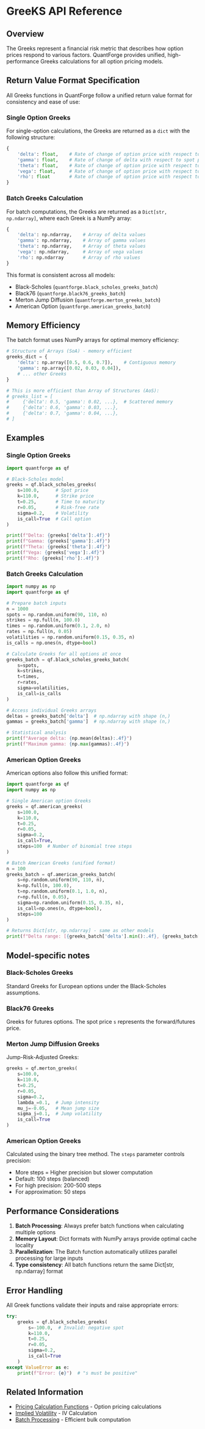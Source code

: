 # GreeKS API Reference

## Overview

The Greeks represent a financial risk metric that describes how option prices respond to various factors. QuantForge provides unified, high-performance Greeks calculations for all option pricing models.

## Return Value Format Specification

All Greeks functions in QuantForge follow a unified return value format for consistency and ease of use:

### Single Option Greeks

For single-option calculations, the Greeks are returned as a `dict` with the following structure:

```python
{
    'delta': float,    # Rate of change of option price with respect to spot price
    'gamma': float,    # Rate of change of delta with respect to spot price
    'theta': float,    # Rate of change of option price with respect to time
    'vega': float,     # Rate of change of option price with respect to volatility
    'rho': float       # Rate of change of option price with respect to interest rate
}
```

### Batch Greeks Calculation

For batch computations, the Greeks are returned as a `Dict[str, np.ndarray]`, where each Greek is a NumPy array:

```python
{
    'delta': np.ndarray,    # Array of delta values
    'gamma': np.ndarray,    # Array of gamma values
    'theta': np.ndarray,    # Array of theta values
    'vega': np.ndarray,     # Array of vega values
    'rho': np.ndarray       # Array of rho values
}
```

This format is consistent across all models:
- Black-Scholes (`quantforge.black_scholes_greeks_batch`)
- Black76 (`quantforge.black76_greeks_batch`)
- Merton Jump Diffusion (`quantforge.merton_greeks_batch`)
- American Option (`quantforge.american_greeks_batch`)

## Memory Efficiency

The batch format uses NumPy arrays for optimal memory efficiency:

```python
# Structure of Arrays (SoA) - memory efficient
greeks_dict = {
    'delta': np.array([0.5, 0.6, 0.7]),    # Contiguous memory
    'gamma': np.array([0.02, 0.03, 0.04]),
    # ... other Greeks
}

# This is more efficient than Array of Structures (AoS):
# greeks_list = [
#     {'delta': 0.5, 'gamma': 0.02, ...},  # Scattered memory
#     {'delta': 0.6, 'gamma': 0.03, ...},
#     {'delta': 0.7, 'gamma': 0.04, ...},
# ]
```

## Examples

### Single Option Greeks

```python
import quantforge as qf

# Black-Scholes model
greeks = qf.black_scholes_greeks(
    s=100.0,      # Spot price
    k=110.0,      # Strike price
    t=0.25,       # Time to maturity
    r=0.05,       # Risk-free rate
    sigma=0.2,    # Volatility
    is_call=True  # Call option
)

print(f"Delta: {greeks['delta']:.4f}")
print(f"Gamma: {greeks['gamma']:.4f}")
print(f"Theta: {greeks['theta']:.4f}")
print(f"Vega: {greeks['vega']:.4f}")
print(f"Rho: {greeks['rho']:.4f}")
```

### Batch Greeks Calculation

```python
import numpy as np
import quantforge as qf

# Prepare batch inputs
n = 1000
spots = np.random.uniform(90, 110, n)
strikes = np.full(n, 100.0)
times = np.random.uniform(0.1, 2.0, n)
rates = np.full(n, 0.05)
volatilities = np.random.uniform(0.15, 0.35, n)
is_calls = np.ones(n, dtype=bool)

# Calculate Greeks for all options at once
greeks_batch = qf.black_scholes_greeks_batch(
    s=spots,
    k=strikes,
    t=times,
    r=rates,
    sigma=volatilities,
    is_call=is_calls
)

# Access individual Greeks arrays
deltas = greeks_batch['delta']  # np.ndarray with shape (n,)
gammas = greeks_batch['gamma']  # np.ndarray with shape (n,)

# Statistical analysis
print(f"Average delta: {np.mean(deltas):.4f}")
print(f"Maximum gamma: {np.max(gammas):.4f}")
```

### American Option Greeks

American options also follow this unified format:

```python
import quantforge as qf
import numpy as np

# Single American option Greeks
greeks = qf.american_greeks(
    s=100.0,
    k=110.0,
    t=0.25,
    r=0.05,
    sigma=0.2,
    is_call=True,
    steps=100  # Number of binomial tree steps
)

# Batch American Greeks (unified format)
n = 100
greeks_batch = qf.american_greeks_batch(
    s=np.random.uniform(90, 110, n),
    k=np.full(n, 100.0),
    t=np.random.uniform(0.1, 1.0, n),
    r=np.full(n, 0.05),
    sigma=np.random.uniform(0.15, 0.35, n),
    is_call=np.ones(n, dtype=bool),
    steps=100
)

# Returns Dict[str, np.ndarray] - same as other models
print(f"Delta range: [{greeks_batch['delta'].min():.4f}, {greeks_batch['delta'].max():.4f}]")
```

## Model-specific notes

### Black-Scholes Greeks

Standard Greeks for European options under the Black-Scholes assumptions.

### Black76 Greeks

Greeks for futures options. The spot price `s` represents the forward/futures price.

### Merton Jump Diffusion Greeks

Jump-Risk-Adjusted Greeks:
```python
greeks = qf.merton_greeks(
    s=100.0,
    k=110.0,
    t=0.25,
    r=0.05,
    sigma=0.2,
    lambda_=0.1,  # Jump intensity
    mu_j=-0.05,   # Mean jump size
    sigma_j=0.1,  # Jump volatility
    is_call=True
)
```

### American Option Greeks

Calculated using the binary tree method. The `steps` parameter controls precision:
- More steps = Higher precision but slower computation
- Default: 100 steps (balanced)
- For high precision: 200-500 steps
- For approximation: 50 steps

## Performance Considerations

1. **Batch Processing**: Always prefer batch functions when calculating multiple options
2. **Memory Layout**: Dict formats with NumPy arrays provide optimal cache locality
3. **Parallelization**: The Batch function automatically utilizes parallel processing for large inputs
4. **Type consistency**: All batch functions return the same Dict[str, np.ndarray] format

## Error Handling

All Greek functions validate their inputs and raise appropriate errors:

```python
try:
    greeks = qf.black_scholes_greeks(
        s=-100.0,  # Invalid: negative spot
        k=110.0,
        t=0.25,
        r=0.05,
        sigma=0.2,
        is_call=True
    )
except ValueError as e:
    print(f"Error: {e}")  # "s must be positive"
```

## Related Information

- [Pricing Calculation Functions](pricing.md) - Option pricing calculations
- [Implied Volatility](implied_vol.md) - IV Calculation
- [Batch Processing](batch_processing.md) - Efficient bulk computation
